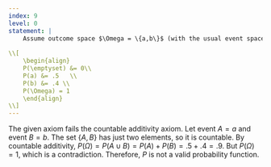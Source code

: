```yaml
---
index: 9
level: 0
statement: |
    Assume outcome space $\Omega = \{a,b\}$ (with the usual event space equal to the power set). Prove that the following function is not a valid probability function.
    
\\[
    \begin{align}
    P(\emptyset) &= 0\\
    P(a) &= .5   \\
    P(b) &= .4 \\
    P(\Omega) = 1
    \end{align}    
\\]
---
```

The given axiom fails the countable additivity axiom. Let event $A = {a}$ and event $B = {b}$. The set $\{A,B\}$ has just two elements, so it is countable. By countable additivity, $P( \Omega ) = P(A \cup B) = P(A) + P(B) = .5 + .4 = .9$. But $P(\Omega) = 1$, which is a contradiction. Therefore, $P$ is not a valid probability function.